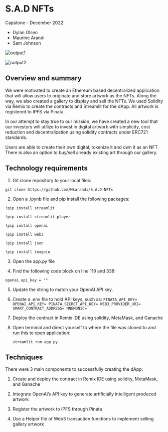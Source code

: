 # S.A.D NFTs


Capstone - December 2022


- Dylan Olsen
- Maurine Arandi
- Sam Johnson

![output1](https://user-images.githubusercontent.com/104539357/208269356-c8ddbe24-3537-4eae-b949-8ca1af4fd613.png)

![output2](https://user-images.githubusercontent.com/104539357/208269366-ba41d19d-87a5-4dee-8edd-a48fe393a447.png)

## Overview and summary

We were motivated to create an Ethereum based decentralized application that will allow users to originate and store artwork as the NFTs. Along the way, we also created a gallery to display and sell the NFTs. We used Solidity via Remix to create the contracts and Streamlit for the dApp. All artwork is registered to IPFS via Pinata.

In our attempt to stay true to our mission, we have created a new tool that  our investors will utilize to invest in digital artwork with simplicity, cost reduction and decentralization using solidity contracts under ERC721 standards. 

Users are able to create their own digital, tokenize it and own it as an NFT. There is also an option to buy/sell already existing art through our gallery. 

## Technology requirements

1. Git clone repository to your local files:

`git clone https://github.com/Mkarandi/S.A.D-NFTs`

2. Open a .ipynb file and pip install the following packages:
      
`!pip install streamlit`

`!pip install streamlit_player`

`!pip install openai`

`!pip install web3`

`!pip install json`

`!pip install imageio`
      
3. Open the app.py file

4. Find the following code block on line 119 and 338:
      
`openai.api_key = ""`

5. Update the string to match your OpenAI API key.

6. Create a .env file to hold API keys, such as:
      `PINATA_API_KEY=
      OPENAI_API_KEY=
      PINATA_SECRET_API_KEY=
      WEB3_PROVIDER_URI=
      SMART_CONTRACT_ADDRESS=
      MNEMONIC=`
 
7. Deploy the contract in Remix IDE using solidity, MetaMask, and Ganache 
 
8. Open terminal and direct yourself to where the file was cloned to and run this to open application:
      
      `streamlit run app.py`

## Techniques

There were 3 main components to successfully creating the dApp:

1. Create and deploy the contract in Remix IDE using solidity, MetaMask, and Ganache

2. Integrate OpenAi’s API key to generate artificially intelligent produced artwork
 
3. Register the artwork to IPFS through Pinata
 
4. Use a Helper file of Web3 transaction functions to implement selling gallery artwork







